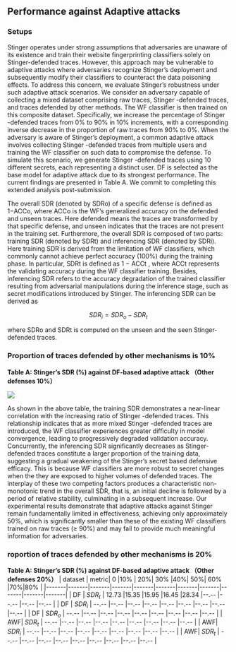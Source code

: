 ## Performance against Adaptive attacks


### Setups
Stinger operates under strong assumptions that adversaries are unaware of its existence and train their website fingerprinting classifiers solely on Stinger-defended traces. However, this approach may be vulnerable to adaptive attacks where adversaries recognize Stinger’s deployment and subsequently modify their classifiers to
counteract the data poisoning effects. To address this concern, we evaluate Stinger’s robustness under such adaptive attack scenarios. We consider an adversary capable of collecting a mixed dataset comprising raw traces, Stinger -defended traces, and traces defended by other methods. The WF classifier is then trained on this composite dataset. Specifically, we increase the percentage of Stinger -defended traces from 0% to 90% in 10% increments, with a corresponding inverse decrease in the proportion of raw traces from 90% to 0%. When the adversary is aware of Stinger’s deployment, a common adaptive attack involves collecting Stinger -defended traces from multiple users and training the WF classifier on such data to compromise the defense. To simulate this scenario, we generate Stinger -defended traces using 10 different secrets, each representing a distinct user. DF is selected as the base model for adaptive attack due to its strongest performance. The current findings are presented in Table A. We commit to completing this extended analysis post-submission.


The overall SDR (denoted by SDRo) of a specific defense is defined as 1−ACCo, where ACCo is the WF’s generalized accuracy on the defended and unseen traces. Here defended means the traces are transformed by that specific defense, and unseen indicates that the traces are not present in the training set. Furthermore, the overall SDR is composed of two parts: training SDR (denoted by SDRt) and inferencing SDR (denoted by SDRi). Here training SDR is derived from the limitation of WF classifiers, which commonly cannot achieve perfect accuracy (100%) during the training phase. In particular, SDRt is defined as 1 − ACCt
, where ACCt represents the validating accuracy during the WF
classifier training. Besides, inferencing SDR refers to the accuracy degradation of the trained classifier resulting from adversarial manipulations during the inference stage, such as secret modifications introduced by Stinger. The inferencing SDR can be derived as 

$$SDR_i = SDR_o - SDR_t$$

where SDRo and SDRt
is computed on the unseen and the seen Stinger-defended traces.

### Proportion of traces defended by other mechanisms is 10%


**Table A: Stinger’s SDR (%) against DF-based adaptive attack （Other defenses 10%）**

<img src="https://obsidian-tencent-1259097531.cos.ap-nanjing.myqcloud.com/20250810213743.png"/>


As shown in the above table, the training SDR demonstrates a near-linear correlation with the increasing ratio of Stinger -defended traces. This relationship indicates that as more mixed Stinger -defended traces are introduced, the WF classifier experiences greater difficulty in model convergence, leading to progressively degraded validation accuracy. Concurrently, the inferencing SDR significantly decreases as Stinger-defended traces constitute a larger proportion of the training data, suggesting a gradual weakening of the Stinger’s secret based defensive efficacy. This is because WF classifiers are more robust to secret changes when the they are exposed to higher volumes of defended traces. The interplay of these
two competing factors produces a characteristic non-monotonic trend in the overall SDR, that is, an initial decline is followed by a period of relative stability, culminating in a subsequent increase. Our experimental results demonstrate that adaptive attacks against
Stinger remain fundamentally limited in effectiveness, achieving only approximately 50%, which is significantly smaller than these of the existing WF classifiers trained on raw traces (≥ 90%) and may fail to provide much meaningful information for adversaries.

### roportion of traces defended by other mechanisms is 20%

**Table A: Stinger’s SDR (%) against DF-based adaptive attack （Other defenses 20%）**
| dataset      | metric| 0    |10% | 20%| 30% |40%| 50%| 60% |70%|80% |
|-------|-------|-------|-------|-------|-------|-------|-------|-------|-------|-------|
| DF | $SDR_t$ | 12.73 |15.35 |15.95 |16.45 |28.34 |--.-- |--.-- |--.-- |--.-- |
| DF | $SDR_i$ | --.-- |--.-- |--.-- |--.-- |--.-- |--.-- |--.-- |--.-- |--.-- |
| DF | $SDR_o$ | --.-- |--.-- |--.-- |--.-- |--.-- |--.-- |--.-- |--.-- |--.-- |
| AWF| $SDR_t$ | --.-- |--.-- |--.-- |--.-- |--.-- |--.-- |--.-- |--.-- |--.-- |
| AWF| $SDR_i$ | --.-- |--.-- |--.-- |--.-- |--.-- |--.-- |--.-- |--.-- |--.-- |
| AWF| $SDR_t$ | --.-- |--.-- |--.-- |--.-- |--.-- |--.-- |--.-- |--.-- |--.-- |

